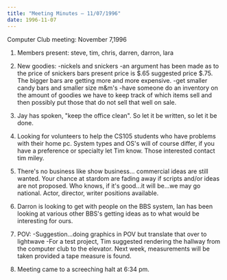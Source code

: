 ```yaml
---
title: "Meeting Minutes – 11/07/1996"
date: 1996-11-07
---
```

Computer Club meeting:  November 7,1996 </p><p>
1. Members present: steve, tim, chris, darren, darron, lara </p><p>
2. New goodies: 	-nickels and snickers 	-an argument has been made as to the price of snickers bars 	 present price is $.65 suggested price $.75.  The bigger bars 	 are getting more and more expensive. 	-get smaller candy bars and smaller size m&m's 	-have someone do an inventory on the amount of goodies we 	 have to keep track of which items sell and then possibly 	 put those that do not sell that well on sale. </p><p>
3. Jay has spoken, "keep the office clean". So let it be written, 	so let it be done. </p><p>
4. Looking for volunteers to help the CS105 students who have  	problems with their home pc.  System types and OS's will 	of course differ, if you have a preference or specialty 	let Tim know.  Those interested contact 	tim miley. </p><p>
5. There's no business like show business... 	commercial ideas are still wanted.  Your chance at stardom 	are fading away if scripts and/or ideas are not proposed. 	Who knows, if it's good...it will be...we may go national. 	Actor, director, writer positions available. </p><p>
6. Darron is looking to get with people on the BBS system, Ian has 	been looking at various other BBS's getting ideas as to what 	would be interesting for ours. </p><p>
7. POV: 	-Suggestion...doing graphics in POV but translate that over to  	 lightwave   	-For a test project, Tim suggested rendering the hallway  	 from the computer club to the elevator.  Next week,  	 measurements will be taken provided a tape measure is found. </p><p>
8.  Meeting came to a screeching halt at 6:34 pm. </p>

